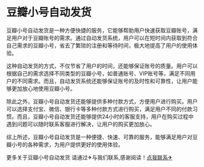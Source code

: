 # 豆瓣小号自动发货

豆瓣小号自动发货是一种方便快捷的服务，它能够帮助用户快速获取豆瓣账号，满足用户对于豆瓣账号的需求。通过自动发货系统，用户可以在短时间内获取到符合自己需求的豆瓣小号，省去了繁琐的注册和等待时间，极大地提高了用户的使用体验。

这种自动发货的方式，不仅节省了用户的时间，还能够保证账号的质量。用户可以根据自己的需求选择不同类型的豆瓣小号，如普通账号、VIP账号等，满足不同用户的不同需求。而且，自动发货系统还能够保证账号的及时性和可靠性，让用户能够更加放心地使用豆瓣小号。

除此之外，豆瓣小号自动发货还能够提供多种付款方式，方便用户进行购买。用户可以选择支付宝、微信、银行卡等多种付款方式进行购买，满足用户不同的付款习惯。而且，豆瓣小号自动发货还能够提供24小时的客服支持，用户在购买过程中遇到问题可以随时联系客服进行解决，让用户的购买更加放心。

综上所述，豆瓣小号自动发货是一种便捷、快速、可靠的服务，能够满足用户对豆瓣小号的各种需求，为用户提供更好的使用体验。

更多关于豆瓣小号自动发货 请通过✈与我们联系,感谢阅读！[点我联系✈](https://www.G208.com)